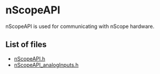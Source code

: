 # nScopeAPI

nScopeAPI is used for communicating with nScope hardware.

## List of files ##


*   [nScopeAPI.h](nScopeAPI.h)
*   [nScopeAPI_analogInputs.h](nScopeAPI_analogInputs.h)
